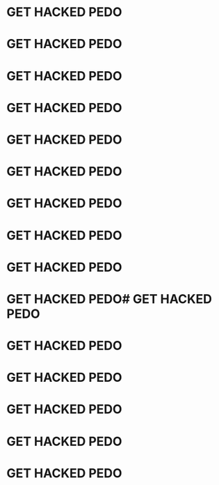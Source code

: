 # GET HACKED PEDO
# GET HACKED PEDO
# GET HACKED PEDO
# GET HACKED PEDO
# GET HACKED PEDO
# GET HACKED PEDO
# GET HACKED PEDO
# GET HACKED PEDO

# GET HACKED PEDO
# GET HACKED PEDO# GET HACKED PEDO
# GET HACKED PEDO
# GET HACKED PEDO
# GET HACKED PEDO
# GET HACKED PEDO
# GET HACKED PEDO
